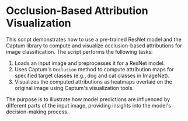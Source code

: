 # Occlusion-Based Attribution Visualization

This script demonstrates how to use a pre-trained ResNet model and the Captum library to compute and visualize occlusion-based attributions for image classification. The script performs the following tasks:

1. Loads an input image and preprocesses it for a ResNet model.
2. Uses Captum's `Occlusion` method to compute attribution maps for specified target classes (e.g., dog and cat classes in ImageNet).
3. Visualizes the computed attributions as heatmaps overlaid on the original image using Captum's visualization tools.

The purpose is to illustrate how model predictions are influenced by different parts of the input image, providing insights into the model's decision-making process.
